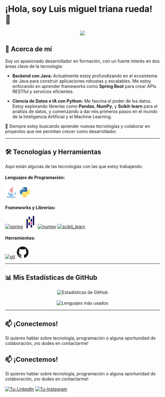 # ¡Hola, soy Luis miguel triana rueda! 👋

<p align="center">
  <img src="https://media.giphy.com/media/v1.Y2lkPTc5MGI3NjExbDBqNzhvN3RzbGl1eGJ1eHFreDNzN3dhaGI1ZzVpcjZwa2w3c3hpMyZlcD12MV9pbnRlcm5hbF9naWZfYnlfaWQmY3Q9Zw/L1R1tvI9svkIWwpYqx/giphy.gif" width="150px">
</p>

## 🌱 Acerca de mí

Soy un apasionado desarrollador en formación, con un fuerte interés en dos áreas clave de la tecnología:

-   **Backend con Java:** Actualmente estoy profundizando en el ecosistema de Java para construir aplicaciones robustas y escalables. Me estoy enfocando en aprender frameworks como **Spring Boot** para crear APIs RESTful y servicios eficientes.

-   **Ciencia de Datos e IA con Python:** Me fascina el poder de los datos. Estoy explorando librerías como **Pandas**, **NumPy**, y **Scikit-learn** para el análisis de datos, y comenzando a dar mis primeros pasos en el mundo de la Inteligencia Artificial y el Machine Learning.

🚀 Siempre estoy buscando aprender nuevas tecnologías y colaborar en proyectos que me permitan crecer como desarrollador.

---

## 🛠️ Tecnologías y Herramientas

Aquí están algunas de las tecnologías con las que estoy trabajando:

<h4>Lenguajes de Programación:</h4>
<p>
  <a href="https://www.java.com" target="_blank" rel="noreferrer"><img src="https://raw.githubusercontent.com/devicons/devicon/master/icons/java/java-original.svg" alt="java" width="40" height="40"/></a>
  <a href="https://www.python.org" target="_blank" rel="noreferrer"><img src="https://raw.githubusercontent.com/devicons/devicon/master/icons/python/python-original.svg" alt="python" width="40" height="40"/></a>
</p>

<h4>Frameworks y Librerías:</h4>
<p>
  <a href="https://spring.io/" target="_blank" rel="noreferrer"><img src="https://www.vectorlogo.zone/logos/springio/springio-icon.svg" alt="spring" width="40" height="40"/></a>
  <a href="https://pandas.pydata.org/" target="_blank" rel="noreferrer"><img src="https://raw.githubusercontent.com/devicons/devicon/2ae2a900d2f041da66e950e4d48052658d850630/icons/pandas/pandas-original.svg" alt="pandas" width="40" height="40"/></a>
  <a href="https://numpy.org/" target="_blank" rel="noreferrer"><img src="https://www.vectorlogo.zone/logos/numpy/numpy-icon.svg" alt="numpy" width="40" height="40"/></a>
  <a href="https://scikit-learn.org/" target="_blank" rel="noreferrer"><img src="https://upload.wikimedia.org/wikipedia/commons/0/05/Scikit_learn_logo_small.svg" alt="scikit_learn" width="40" height="40"/></a>
</p>

<h4>Herramientas:</h4>
<p>
  <a href="https://git-scm.com/" target="_blank" rel="noreferrer"><img src="https://www.vectorlogo.zone/logos/git-scm/git-scm-icon.svg" alt="git" width="40" height="40"/></a>
  <a href="https://github.com/" target="_blank" rel="noreferrer"><img src="https://raw.githubusercontent.com/devicons/devicon/master/icons/github/github-original.svg" alt="github" width="40" height="40"/></a>
</p>

---

## 📊 Mis Estadísticas de GitHub

<p align="center">
  <img align="center" src="https://github-readme-stats.vercel.app/api?username=luistriana032006&show_icons=true&locale=es&theme=dracula&count_private=true" alt="Estadísticas de GitHub" />
  <br><br>
  <img align="center" src="https://github-readme-stats.vercel.app/api/top-langs?username=luistriana032006&layout=compact&locale=es&theme=dracula" alt="Lenguajes más usados" />
</p>

---

## 📫 ¡Conectemos!

Si quieres hablar sobre tecnología, programación o alguna oportunidad de colaboración, ¡no dudes en contactarme!

## 📫 ¡Conectemos!

Si quieres hablar sobre tecnología, programación o alguna oportunidad de colaboración, ¡no dudes en contactarme!

<p align="left">
<a href="https://www.linkedin.com/in/luis-triana-2917202a2/" target="_blank"> <img align="center" src="https://raw.githubusercontent.com/rahuldkjain/github-profile-readme-generator/master/src/images/icons/Social/linked-in-alt.svg" alt="Tu-LinkedIn" height="30" width="40" /></a>
<a href="https://instagram.com/Luisito.triana" target="_blank"><img align="center" src="https://raw.githubusercontent.com/rahuldkjain/github-profile-readme-generator/master/src/images/icons/Social/instagram.svg" alt="Tu-Instagram" height="30" width="40" /></a>
</p>
